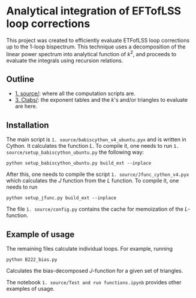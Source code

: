 # Analytical integration of EFTofLSS loop corrections

This project was created to efficiently evaluate ETFofLSS loop corrections up to the 1-loop bispectrum. 
This technique uses a decomposition of the linear power spectrum into analytical function of $k^2$, and proceeds to evaluate the integrals using recursion relations.

## Outline

- [1. source/](1.%20source/): where all the computation scripts are.
- [3. Ctabs/](3.%20Ctabs/): the exponent tables and the $k$'s and/or triangles to evaluate are here.

## Installation

The main script is `1. source/babiscython_v4_ubuntu.pyx` and is written in Cython. 
It calculates the function $L$.
To compile it, one needs to run `1. source/setup_babiscython_ubuntu.py` the following way:
```
python setup_babiscython_ubuntu.py build_ext --inplace
```

After this, one needs to compile the script `1. source/Jfunc_cython_v4.pyx` which calculates the $J$ function from the $L$ function.
To compile it, one needs to run 
```
python setup_jfunc.py build_ext --inplace
```

The file `1. source/config.py` contains the cache for memoization of the $L$-function.

## Example of usage

The remaining files calculate individual loops.
For example, running 
```
python B222_bias.py
```

Calculates the bias-decomposed $J$-function for a given set of triangles.

The notebook `1. source/Test and run functions.ipynb` provides other examples of usage.